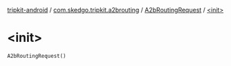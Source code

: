 [tripkit-android](../../index.md) / [com.skedgo.tripkit.a2brouting](../index.md) / [A2bRoutingRequest](index.md) / [&lt;init&gt;](./-init-.md)

# &lt;init&gt;

`A2bRoutingRequest()`